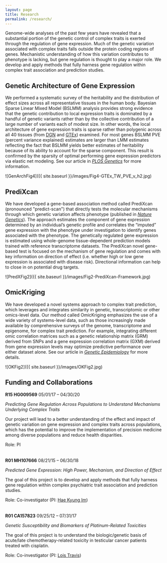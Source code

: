 ```yaml
---
layout: page
title: Research
permalink: /research/
---
```


Genome-wide analyses of the past few years have revealed that a substantial portion of the genetic control of complex traits is exerted through the regulation of gene expression. Much of the genetic variation associated with complex traits falls outside the protein coding regions of genes. Mechanistic understanding of how this variation contributes to phenotype is lacking, but gene regulation is thought to play a major role. We develop and apply methods that fully harness gene regulation within complex trait association and prediction studies. 

## Genetic Architecture of Gene Expression

We performed a systematic survey of the heritability and the distribution of effect sizes across all representative tissues in the human body. Bayesian Sparse Linear Mixed Model (BSLMM) analysis provides strong evidence that the genetic contribution to local expression traits is dominated by a handful of genetic variants rather than by the collective contribution of a large number of variants each of modest size. In other words, the local architecture of gene expression traits is sparse rather than polygenic across all 40 tissues (from [DGN](http://dags.stanford.edu/dgn/) and [GTEx](https://www.gtexportal.org/home/)) examined. For most genes BSLMM PVE (percent variance explained) estimates are larger than LMM estimates reflecting the fact that BSLMM yields better estimates of heritability because of its ability to account for the sparse component. This result is confirmed by the sparsity of optimal performing gene expression predictors via elastic net modeling. See our article in [*PLOS Genetics*](https://www.ncbi.nlm.nih.gov/pubmed/?term=PMC5106030) for more information.

![GenArchFig4]({{ site.baseurl }}/images/Fig4-GTEx_TW_PVE_v_h2.jpg)

## PrediXcan

We have developed a gene-based association method called PrediXcan (pronounced "predict-scan") that directly tests the molecular mechanisms through which genetic variation affects phenotype (published in <a href="https://www.ncbi.nlm.nih.gov/pubmed/?term=PMC4552594"><i>Nature Genetics</i></a>). The approach estimates the component of gene expression determined by an individual’s genetic profile and correlates the “imputed” gene expression with the phenotype under investigation to identify genes associated with the phenotype. The genetically regulated gene expression is estimated using whole-genome tissue-dependent prediction models trained with reference transcriptome datasets. The PrediXcan novel gene-based test is focused on the mechanism of gene regulation and comes with key information on direction of effect (i.e. whether high or low gene expression is associated with disease risk). Directional information can help to close in on potential drug targets.

![PredXFig2]({{ site.baseurl }}/images/Fig2-PrediXcan-Framework.jpg)

## OmicKriging

We have developed a novel systems approach to complex trait prediction, which leverages and integrates similarity in genetic, transcriptomic or other omics-level data. Our method called OmicKriging emphasizes the use of a wide variety of systems-level data, such as those increasingly made available by comprehensive surveys of the genome, transcriptome and epigenome, for complex trait prediction. For example, integrating different omic correlation matrices such as a genetic relationship matrix (GRM) derived from SNPs and a gene expression correlation matrix (GXM) derived from gene expression levels may optimize predictive performance over either dataset alone. See our article in <a href="http://www.ncbi.nlm.nih.gov/pubmed/?term=PMC4072756"><i>Genetic Epidemiology</i></a> for more details.

![OKFig2]({{ site.baseurl }}/images/OKFig2.jpg)



## Funding and Collaborations
**R15 HG009569** 05/01/17 – 04/30/20

*Predicting Gene Regulation Across Populations to Understand Mechanisms Underlying Complex Traits*

Our project will lead to a better understanding of the effect and impact of genetic variation on gene expression and complex traits across populations, which has the potential to improve the implementation of precision medicine among diverse populations and reduce health disparities.

Role: PI
<br>
<br>
<br>
**R01 MH107666** 08/21/15 – 06/30/18
*Predicted Gene Expression: High Power, Mechanism, and Direction of Effect*The goal of this project is to develop and apply methods that fully harness gene regulation within complex psychiatric trait association and prediction studies. Role: Co-investigator (PI: <a href="https://imlab.uchicago.edu/" target="_blank">Hae Kyung Im</a>)
<br>
<br>
<br>
**R01 CA157823** 09/25/12 – 07/31/17
  *Genetic Susceptibility and Biomarkers of Platinum-Related Toxicities*The goal of this project is to understand the biologic/genetic basis of acute/late chemotherapy-related toxicity in testicular cancer patients treated with cisplatin.Role: Co-investigator (PI: <a href="http://news.medicine.iu.edu/releases/2015/08/Lois-Travis.shtml" target="_blank">Lois Travis</a>)
<br>
<br>
<br>


